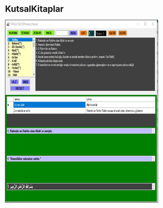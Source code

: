 # KutsalKitaplar

<p align="center"><a href="https://github.com/takyonxxx/KutsalKitaplar/blob/master/screen.jpg">
		<img src="https://github.com/takyonxxx/KutsalKitaplar/blob/master/screen.jpg" 
		name="Image3" align="bottom" width="800" height="600" border="1"></a></p>

